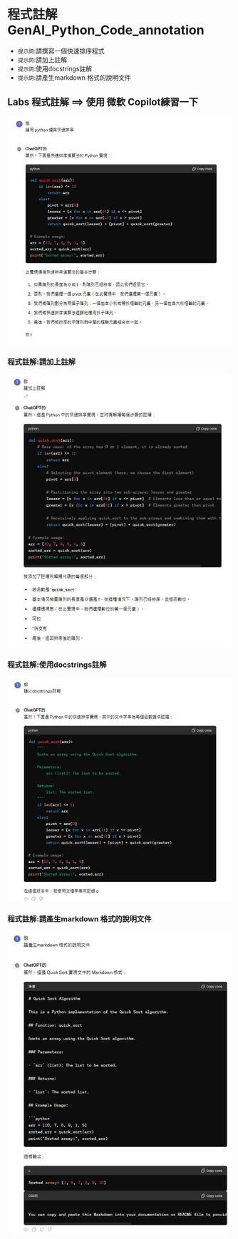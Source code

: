 # 程式註解 GenAI_Python_Code_annotation
- `提示詞`:請撰寫一個快速排序程式
- `提示詞`:請加上註解
- `提示詞`:使用docstrings註解
- `提示詞`:請產生markdown 格式的說明文件

## Labs 程式註解 ==> 使用 微軟  Copilot練習一下

![ChatGPT_PYTHON_QuickSort_1.JPG](../pics/ChatGPT_PYTHON_QuickSort_1.JPG)

### 程式註解:請加上註解
![ChatGPT_PYTHON_QuickSort_2.JPG](../pics/ChatGPT_PYTHON_QuickSort_2.JPG)

### 程式註解:使用docstrings註解 
![ChatGPT_PYTHON_QuickSort_3.JPG](../pics/ChatGPT_PYTHON_QuickSort_3.JPG)

### 程式註解:請產生markdown 格式的說明文件
![ChatGPT_PYTHON_QuickSort_4.JPG](../pics/ChatGPT_PYTHON_QuickSort_4.JPG)
